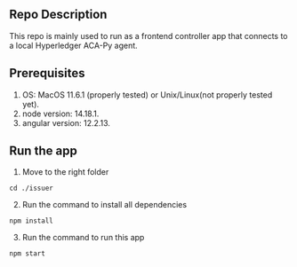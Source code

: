 ## Repo Description
This repo is mainly used to run as a frontend controller app that connects to a local Hyperledger ACA-Py agent.

## Prerequisites
1. OS: MacOS 11.6.1 (properly tested) or Unix/Linux(not properly tested yet).
2. node version: 14.18.1.
3. angular version: 12.2.13.

## Run the app
1. Move to the right folder
```
cd ./issuer
```
2. Run the command to install all dependencies
```
npm install
```
3. Run the command to run this app
```
npm start
```